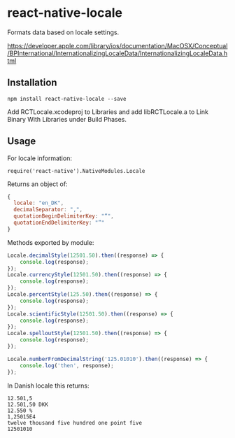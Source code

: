 # react-native-locale

Formats data based on locale settings.

https://developer.apple.com/library/ios/documentation/MacOSX/Conceptual/BPInternational/InternationalizingLocaleData/InternationalizingLocaleData.html

## Installation

`npm install react-native-locale --save`

Add RCTLocale.xcodeproj to Libraries and add libRCTLocale.a to Link Binary With Libraries under Build Phases.

## Usage

For locale information:

`require('react-native').NativeModules.Locale`

Returns an object of:

```js
{
  locale: "en_DK",
  decimalSeparator: ",",
  quotationBeginDelimiterKey: "“",
  quotationEndDelimiterKey: "”"
}
```

Methods exported by module:


```js
Locale.decimalStyle(12501.50).then((response) => {
	console.log(response);
});
Locale.currencyStyle(12501.50).then((response) => {
	console.log(response);
});
Locale.percentStyle(125.50).then((response) => {
	console.log(response);
});
Locale.scientificStyle(12501.50).then((response) => {
	console.log(response);
});
Locale.spelloutStyle(12501.50).then((response) => {
	console.log(response);
});

Locale.numberFromDecimalString('125.01010').then((response) => {
	console.log('then', response);
});
```

In Danish locale this returns:

```
12.501,5
12.501,50 DKK
12.550 %
1,25015E4
twelve thousand five hundred one point five
12501010
```
